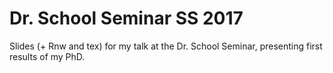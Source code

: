# Dr. School Seminar SS 2017

Slides (+ Rnw and tex) for my talk at the Dr. School Seminar, presenting first results of my PhD.
